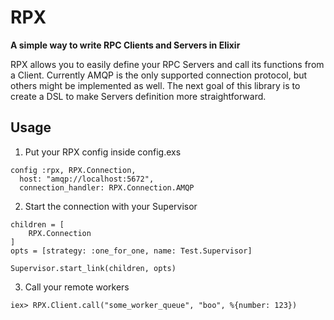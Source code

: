 # RPX

**A simple way to write RPC Clients and Servers in Elixir**

RPX allows you to easily define your RPC Servers and call its functions from a Client. Currently AMQP is the only supported connection protocol, but others might be implemented as well. The next goal of this library is to create a DSL to make Servers definition more straightforward.

## Usage


1. Put your RPX config inside config.exs
```
config :rpx, RPX.Connection,
  host: "amqp://localhost:5672",
  connection_handler: RPX.Connection.AMQP
```

2. Start the connection with your Supervisor
```
children = [
    RPX.Connection
]
opts = [strategy: :one_for_one, name: Test.Supervisor]

Supervisor.start_link(children, opts)
```

3. Call your remote workers
```
iex> RPX.Client.call("some_worker_queue", "boo", %{number: 123})

```